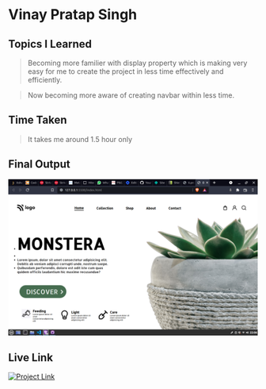 

# **Vinay Pratap Singh** #
## **Topics I Learned** ##
>Becoming more familier with display property which is making very easy for me to create the project in less time effectively and efficiently.

>Now becoming more aware of creating navbar within less time.
## **Time Taken** ##
>It takes me around 1.5 hour only
## **Final Output** ##
![Final Output](./project%206%20output.png)
## **Live Link** ##
<a href="https://live-class-project-06-harvi.netlify.app/" 
class="button big"><img alt="Project Link" src="https://img.shields.io/badge/Project%20Link-Live%20Project%2006-brightgreen"></a>